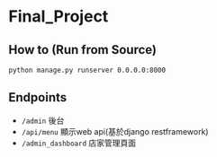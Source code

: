 # Final_Project

## How to (Run from Source)

```
python manage.py runserver 0.0.0.0:8000
```

## Endpoints

- `/admin` 後台  
- `/api/menu` 顯示web api(基於django restframework)  
- `/admin_dashboard` 店家管理頁面
